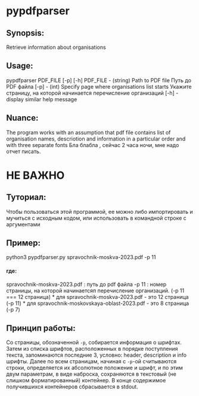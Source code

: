# pypdfparser
## Synopsis:
  Retrieve information about organisations
## Usage:
pypdfparser PDF_FILE [-p] [-h]
  PDF_FILE - (string) Path to PDF file
                      Путь до PDF файла
  [-p] - (int) Specify page where organisations list starts
               Укажите страницу, на которой начинается перечисление организаций
  [-h] - display similar help message
## Nuance:
  The program works with an assumption that pdf file contains list of organisation names, descriotion and information in a particular order and with three separate fonts
  Бла блабла , сейчас 2 часа ночи, мне надо отчет писать.

# НЕ ВАЖНО
## Туториал:
  Чтобы пользоваться этой программой, ее можно либо импортировать и мучиться с исходным кодом, или использовать в командной строке с аргументами
## Пример:
  python3 pypdfparser.py spravochnik-moskva-2023.pdf -p 11
#### где:
  spravochnik-moskva-2023.pdf : путь до pdf файла
  -p 11 : номер страницы, на которой начинаетсяп перечисление организаций. (-p 11 === 12 страница)
      * для spravochnik-moskva-2023.pdf - это 12 страница (-p 11)
      * для spravochnik-moskovskaya-oblast-2023.pdf - это 8 страница (-p 7)
## Принцип работы:
  Со страницы, обозначенной `-p`, собирается информация о шрифтах. Затем из списка шрифтов, расположенных в порядке поступления текста, запоминаются последние 3, условно: header, description и info шрифты.
  Далее по всем страницам, начиная с `-p`-ой считываются строки, определяется их абсолютное положение и шрифт, и по этим двум параметрам, в виде наброска, сохраняются в текстовый (не слишком форматированный) контейнер.
  В конце содержимое получившихся контейнеров сбрасывается в stdout.
